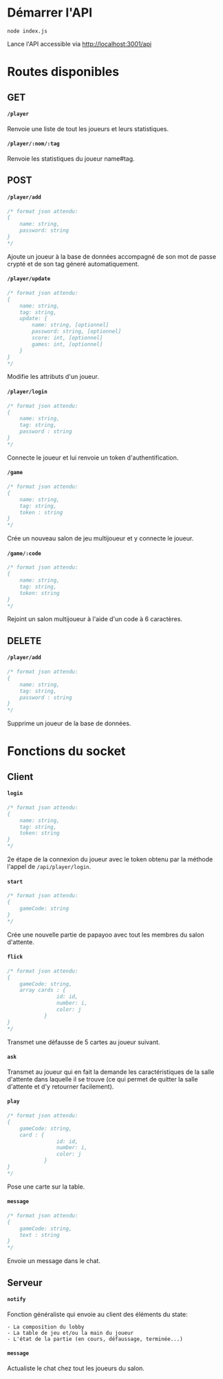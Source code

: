 # Démarrer l'API

```
node index.js
```

Lance l'API accessible via [http://localhost:3001/api](http://localhost:3001/api)

# Routes disponibles

## GET

#### `/player`

Renvoie une liste de tout les joueurs et leurs statistiques.

#### `/player/:nom/:tag`

Renvoie les statistiques du joueur name#tag.

## POST

#### `/player/add`

```js
/* format json attendu:
{
    name: string,
    password: string
}
*/
```

Ajoute un joueur à la base de données accompagné de son mot de passe crypté et de son tag géneré automatiquement.

#### `/player/update`

```js
/* format json attendu:
{
    name: string,
    tag: string,
    update: {
        name: string, [optionnel]
        password: string, [optionnel]
        score: int, [optionnel]
        games: int, [optionnel]
    }
}
*/
```

Modifie les attributs d'un joueur.

#### `/player/login`

```js
/* format json attendu:
{
    name: string,
    tag: string,
    password : string
}
*/
```

Connecte le joueur et lui renvoie un token d'authentification.

#### `/game`

```js
/* format json attendu:
{
    name: string,
    tag: string,
    token : string
}
*/
```

Crée un nouveau salon de jeu multijoueur et y connecte le joueur.

#### `/game/:code`

```js
/* format json attendu:
{
    name: string,
    tag: string,
    token: string
}
*/
```

Rejoint un salon multijoueur à l'aide d'un code à 6 caractères.

## DELETE

#### `/player/add`

```js
/* format json attendu:
{
    name: string,
    tag: string,
    password : string
}
*/
```

Supprime un joueur de la base de données.

# Fonctions du socket

## Client

#### `login`

```js
/* format json attendu:
{
    name: string,
    tag: string,
    token: string
}
*/
```

2e étape de la connexion du joueur avec le token obtenu par la méthode l'appel de `/api/player/login`.

#### `start`

```js
/* format json attendu:
{
    gameCode: string
}
*/
```

Crée une nouvelle partie de papayoo avec tout les membres du salon d'attente.

#### `flick`

```js
/* format json attendu:
{
    gameCode: string,
    array cards : {
                id: id,
                number: i,
                color: j
            }
}
*/
```

Transmet une défausse de 5 cartes au joueur suivant.

#### `ask`

Transmet au joueur qui en fait la demande les caractéristiques de la salle d'attente dans laquelle il se trouve (ce qui permet de quitter la salle d'attente et d'y retourner facilement). 

#### `play`

```js
/* format json attendu:
{
    gameCode: string,
    card : {
                id: id,
                number: i,
                color: j
            }
}
*/
```

Pose une carte sur la table.

#### `message`

```js
/* format json attendu:
{
    gameCode: string,
    text : string
}
*/
```

Envoie un message dans le chat.

## Serveur

#### `notify`

Fonction généraliste qui envoie au client des éléments du state:

	- La composition du lobby
	- La table de jeu et/ou la main du joueur
	- L'état de la partie (en cours, défaussage, terminée...)

#### `message`

Actualiste le chat chez tout les joueurs du salon.